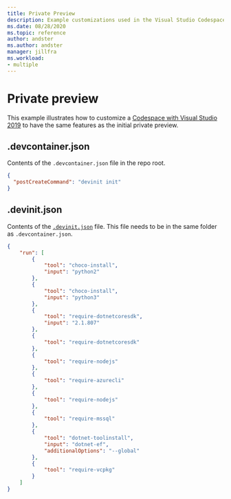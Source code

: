```yaml
---
title: Private Preview 
description: Example customizations used in the Visual Studio Codespaces for Visual Studio 2019 private preview repo.
ms.date: 08/28/2020
ms.topic: reference
author: andster
ms.author: andster
manager: jillfra
ms.workload:
- multiple
---
```

# Private preview

This example illustrates how to customize a [Codespace with Visual Studio 2019](https://docs.microsoft.com/visualstudio/codespaces/quickstarts/vs) to have the same features as the initial private preview.

## .devcontainer.json

Contents of the `.devcontainer.json` file in the repo root. 

```json
{
  "postCreateCommand": "devinit init"
}
```

## .devinit.json

Contents of the [`.devinit.json`](devinit-json.md) file. This file needs to be in the same folder as `.devcontainer.json`.

```json
{
    "run": [
        {
            "tool": "choco-install",
            "input": "python2"
        },
        {
            "tool": "choco-install",
            "input": "python3"
        },
        {
            "tool": "require-dotnetcoresdk",
            "input": "2.1.807"
        },
        {
            "tool": "require-dotnetcoresdk"
        },
        {
            "tool": "require-nodejs"
        },
        {
            "tool": "require-azurecli"
        },
        {
            "tool": "require-nodejs"
        },
        {
            "tool": "require-mssql"
        },
        {
            "tool": "dotnet-toolinstall",
            "input": "dotnet-ef",
            "additionalOptions": "--global"
        },
        {
            "tool": "require-vcpkg"
        }
    ]
}
```